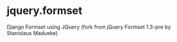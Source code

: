 # jquery.formset
Django Formset using JQuery (fork from jQuery Formset 1.3-pre by Stanislaus Madueke)

